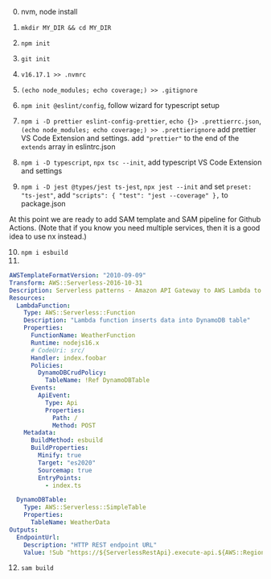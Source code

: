 0. nvm, node install

1. `mkdir MY_DIR && cd MY_DIR`

2. `npm init`

3. `git init`

4. `v16.17.1 >> .nvmrc`

5. `(echo node_modules; echo coverage;) >> .gitignore`

6. `npm init @eslint/config`, follow wizard for typescript setup

7. `npm i -D prettier eslint-config-prettier`, `echo {}> .prettierrc.json`, `(echo node_modules; echo coverage;) >> .prettierignore` add prettier VS Code Extension and settings. add `"prettier"` to the end of the `extends` array in eslintrc.json

8. `npm i -D typescript`, `npx tsc --init`, add typescript VS Code Extension and settings

9. `npm i -D jest @types/jest ts-jest`, `npx jest --init` and set `preset: "ts-jest"`, add `"scripts": { "test": "jest --coverage" },` to package.json

At this point we are ready to add SAM template and SAM pipeline for Github Actions.
(Note that if you know you need multiple services, then it is a good idea
to use nx instead.)

10. `npm i esbuild`
11.

```yml
AWSTemplateFormatVersion: "2010-09-09"
Transform: AWS::Serverless-2016-10-31
Description: Serverless patterns - Amazon API Gateway to AWS Lambda to Amazon DynamoDB
Resources:
  LambdaFunction:
    Type: AWS::Serverless::Function
    Description: "Lambda function inserts data into DynamoDB table"
    Properties:
      FunctionName: WeatherFunction
      Runtime: nodejs16.x
      # CodeUri: src/
      Handler: index.foobar
      Policies:
        DynamoDBCrudPolicy:
          TableName: !Ref DynamoDBTable
      Events:
        ApiEvent:
          Type: Api
          Properties:
            Path: /
            Method: POST
    Metadata:
      BuildMethod: esbuild
      BuildProperties:
        Minify: true
        Target: "es2020"
        Sourcemap: true
        EntryPoints:
          - index.ts

  DynamoDBTable:
    Type: AWS::Serverless::SimpleTable
    Properties:
      TableName: WeatherData
Outputs:
  EndpointUrl:
    Description: "HTTP REST endpoint URL"
    Value: !Sub "https://${ServerlessRestApi}.execute-api.${AWS::Region}.amazonaws.com/Prod"
```

12. `sam build`
